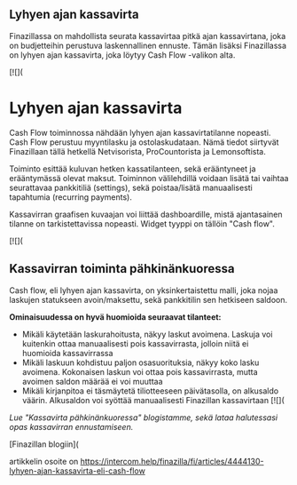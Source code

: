 ## Lyhyen ajan kassavirta

Finazillassa on mahdollista seurata kassavirtaa pitkä ajan kassavirtana, joka on budjetteihin perustuva laskennallinen ennuste. Tämän lisäksi Finazillassa on lyhyen ajan kassavirta, joka löytyy Cash Flow -valikon alta.

[![](

# Lyhyen ajan kassavirta

Cash Flow toiminnossa nähdään lyhyen ajan kassavirtatilanne nopeasti. Cash Flow perustuu myyntilasku ja ostolaskudataan. Nämä tiedot siirtyvät Finazillaan tällä hetkellä Netvisorista, ProCountorista ja Lemonsoftista.

Toiminto esittää kuluvan hetken kassatilanteen, sekä erääntyneet ja erääntymässä olevat maksut. Toiminnon välilehdillä voidaan lisätä tai vaihtaa seurattavaa pankkitiliä (settings), sekä poistaa/lisätä manuaalisesti tapahtumia (recurring payments).

Kassavirran graafisen kuvaajan voi liittää dashboardille, mistä ajantasainen tilanne on tarkistettavissa nopeasti. Widget tyyppi on tällöin "Cash flow".

[![](

## Kassavirran toiminta pähkinänkuoressa

Cash flow, eli lyhyen ajan kassavirta, on yksinkertaistettu malli, joka nojaa laskujen statukseen avoin/maksettu, sekä pankkitilin sen hetkiseen saldoon.

**Ominaisuudessa on hyvä huomioida seuraavat tilanteet:** 

* Mikäli käytetään laskurahoitusta, näkyy laskut avoimena. Laskuja voi kuitenkin ottaa manuaalisesti pois kassavirrasta, jolloin niitä ei huomioida kassavirrassa
* Mikäli laskuun kohdistuu paljon osasuorituksia, näkyy koko lasku avoimena. Kokonaisen laskun voi ottaa pois kassavirrasta, mutta avoimen saldon määrää ei voi muuttaa
* Mikäli kirjanpitoa ei täsmäytetä tiliotteeseen päivätasolla, on alkusaldo väärin. Alkusaldon voi syöttää manuaalisesti Finazillan kassavirtaan
[![](

*Lue "Kassavirta pähkinänkuoressa" blogistamme, sekä lataa halutessasi opas kassavirran ennustamiseen.*

[Finazillan blogiin](

artikkelin osoite on https://intercom.help/finazilla/fi/articles/4444130-lyhyen-ajan-kassavirta-eli-cash-flow


